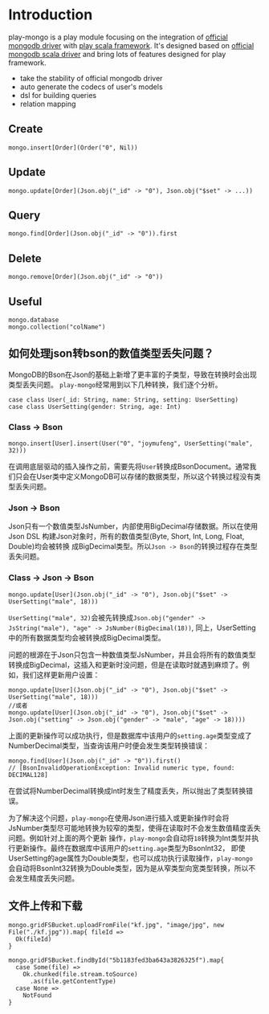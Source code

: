 # Introduction
play-mongo is a play module focusing on the integration of [official mongodb driver](https://github.com/mongodb/mongo-java-driver) with [play scala framework](https://github.com/playframework/playframework).
It's designed based on [official mongodb scala driver](https://github.com/mongodb/mongo-scala-driver) and bring lots of features designed for play framework.

- take the stability of official mongodb driver
- auto generate the codecs of user's models
- dsl for building queries
- relation mapping

## Create
```
mongo.insert[Order](Order("0", Nil))
```

## Update
```
mongo.update[Order](Json.obj("_id" -> "0"), Json.obj("$set" -> ...))
```

## Query
```
mongo.find[Order](Json.obj("_id" -> "0")).first
```

## Delete
```
mongo.remove[Order](Json.obj("_id" -> "0"))
```

## Useful
```
mongo.database
mongo.collection("colName")
```

## 如何处理json转bson的数值类型丢失问题？
MongoDB的Bson在Json的基础上新增了更丰富的子类型，导致在转换时会出现类型丢失问题。 `play-mongo`经常用到以下几种转换，我们逐个分析。
```
case class User(_id: String, name: String, setting: UserSetting)
case class UserSetting(gender: String, age: Int)
```
### Class -> Bson
```
mongo.insert[User].insert(User("0", "joymufeng", UserSetting("male", 32)))
```
在调用底层驱动的插入操作之前，需要先将`User`转换成BsonDocument。通常我们只会在User类中定义MongoDB可以存储的数据类型，所以这个转换过程没有类型丢失问题。

### Json -> Bson
Json只有一个数值类型JsNumber，内部使用BigDecimal存储数据。所以在使用Json DSL 构建Json对象时，所有的数值类型(Byte, Short, Int, Long, Float, Double)均会被转换
成BigDecimal类型。所以`Json -> Bson`的转换过程存在类型丢失问题。

### Class -> Json -> Bson 
```
mongo.update[User](Json.obj("_id" -> "0"), Json.obj("$set" -> UserSetting("male", 18)))
```
`UserSetting("male", 32)`会被先转换成`Json.obj("gender" -> JsString("male"), "age" -> JsNumber(BigDecimal(18))`, 同上，UserSetting中的所有数据类型均会被转换成BigDecimal类型。

问题的根源在于Json只包含一种数值类型JsNumber，并且会将所有的数值类型转换成BigDecimal，这插入和更新时没问题，但是在读取时就遇到麻烦了。例如，我们这样更新用户设置：
```
mongo.update[User](Json.obj("_id" -> "0"), Json.obj("$set" -> UserSetting("male", 18)))
//或者
mongo.update[User](Json.obj("_id" -> "0"), Json.obj("$set" -> Json.obj("setting" -> Json.obj("gender" -> "male", "age" -> 18))))
```
上面的更新操作可以成功执行，但是数据库中该用户的`setting.age`类型变成了NumberDecimal类型，当查询该用户时便会发生类型转换错误：
```
mongo.find[User](Json.obj("_id" -> "0")).first() 
// [BsonInvalidOperationException: Invalid numeric type, found: DECIMAL128]
```
在尝试将NumberDecimal转换成Int时发生了精度丢失，所以抛出了类型转换错误。

为了解决这个问题，`play-mongo`在使用Json进行插入或更新操作时会将JsNumber类型尽可能地转换为较窄的类型，使得在读取时不会发生数值精度丢失问题。例如针对上面的两个更新
操作，`play-mongo`会自动将`18`转换为Int类型并执行更新操作。最终在数据库中该用户的`setting.age`类型为BsonInt32， 即使UserSetting的age属性为Double类型，也可以成功执行读取操作，`play-mongo`
会自动将BsonInt32转换为Double类型，因为是从窄类型向宽类型转换，所以不会发生精度丢失问题。

## 文件上传和下载
```
mongo.gridFSBucket.uploadFromFile("kf.jpg", "image/jpg", new File("./kf.jpg")).map{ fileId =>
  Ok(fileId)
}

mongo.gridFSBucket.findById("5b1183fed3ba643a3826325f").map{
  case Some(file) =>
    Ok.chunked(file.stream.toSource)
      .as(file.getContentType)
  case None =>
    NotFound
}
```
